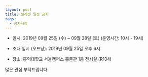 ```yaml
---
layout: post
title: 셀레전 일정 공지
tags:
  - 공지사항
---
```


- 일시: 2019년 09월 25일 (수) ~ 09월 28일 (토) (운영시간: 10시 - 19시)
- 초대 일시 (오프닝): 2019년 09월 25일 오후 6시

- 장소: 홍익대학교 서울캠퍼스 홍문관 1층 전시실 (R104)

많은 관심 부탁드립니다.
